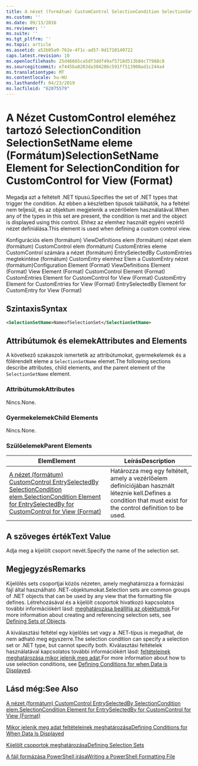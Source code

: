 ```yaml
---
title: A nézet (formátum) CustomControl SelectionCondition SelectionSetName eleme |} A Microsoft Docs
ms.custom: ''
ms.date: 09/13/2016
ms.reviewer: ''
ms.suite: ''
ms.tgt_pltfrm: ''
ms.topic: article
ms.assetid: a52b05a9-762e-4f1c-ad57-9d1710149722
caps.latest.revision: 10
ms.openlocfilehash: 25d46665ca5df3ddf49af5718d513b84c77988c8
ms.sourcegitcommit: e7445ba8203da304286c591ff513900ad1c244a4
ms.translationtype: MT
ms.contentlocale: hu-HU
ms.lasthandoff: 04/23/2019
ms.locfileid: "62075579"
---
```

# <a name="selectionsetname-element-for-selectioncondition-for-customcontrol-for-view-format"></a><span data-ttu-id="d3025-102">A Nézet CustomControl eleméhez tartozó SelectionCondition SelectionSetName eleme (Formátum)</span><span class="sxs-lookup"><span data-stu-id="d3025-102">SelectionSetName Element for SelectionCondition for CustomControl for View (Format)</span></span>

<span data-ttu-id="d3025-103">Megadja azt a feltételt .NET típusú.</span><span class="sxs-lookup"><span data-stu-id="d3025-103">Specifies the set of .NET types that trigger the condition.</span></span> <span data-ttu-id="d3025-104">Az ebben a készletben típusok találhatók, ha a feltétel nem teljesül, és az objektum megjelenik a vezérlőelem használatával.</span><span class="sxs-lookup"><span data-stu-id="d3025-104">When any of the types in this set are present, the condition is met and the object is displayed using this control.</span></span> <span data-ttu-id="d3025-105">Ehhez az elemhez használt egyéni vezérlő nézet definiálása.</span><span class="sxs-lookup"><span data-stu-id="d3025-105">This element is used when defining a custom control view.</span></span>

<span data-ttu-id="d3025-106">Konfigurációs elem (formátum) ViewDefinitions elem (formátum) nézet elem (formátum) CustomControl elem (formátum) CustomEntries eleme CustomControl számára a nézet (formátum) EntrySelectedBy CustomEntries megtekintése (formátum) CustomEntry elemhez Elem a CustomEntry nézet (formátum)</span><span class="sxs-lookup"><span data-stu-id="d3025-106">Configuration Element (Format) ViewDefinitions Element (Format) View Element (Format) CustomControl Element (Format) CustomEntries Element for CustomControl for View (Format) CustomEntry Element for CustomEntries for View (Format) EntrySelectedBy Element for CustomEntry for View (Format)</span></span>

## <a name="syntax"></a><span data-ttu-id="d3025-107">Szintaxis</span><span class="sxs-lookup"><span data-stu-id="d3025-107">Syntax</span></span>

```xml
<SelectionSetName>NameofSelectionSet</SelectionSetName>
```

## <a name="attributes-and-elements"></a><span data-ttu-id="d3025-108">Attribútumok és elemek</span><span class="sxs-lookup"><span data-stu-id="d3025-108">Attributes and Elements</span></span>

<span data-ttu-id="d3025-109">A következő szakaszok ismertetik az attribútumokat, gyermekelemek és a fölérendelt eleme a `SelectionSetName` elemet.</span><span class="sxs-lookup"><span data-stu-id="d3025-109">The following sections describe attributes, child elements, and the parent element of the `SelectionSetName` element.</span></span>

### <a name="attributes"></a><span data-ttu-id="d3025-110">Attribútumok</span><span class="sxs-lookup"><span data-stu-id="d3025-110">Attributes</span></span>

<span data-ttu-id="d3025-111">Nincs.</span><span class="sxs-lookup"><span data-stu-id="d3025-111">None.</span></span>

### <a name="child-elements"></a><span data-ttu-id="d3025-112">Gyermekelemek</span><span class="sxs-lookup"><span data-stu-id="d3025-112">Child Elements</span></span>

<span data-ttu-id="d3025-113">Nincs.</span><span class="sxs-lookup"><span data-stu-id="d3025-113">None.</span></span>

### <a name="parent-elements"></a><span data-ttu-id="d3025-114">Szülőelemek</span><span class="sxs-lookup"><span data-stu-id="d3025-114">Parent Elements</span></span>

|<span data-ttu-id="d3025-115">Elem</span><span class="sxs-lookup"><span data-stu-id="d3025-115">Element</span></span>|<span data-ttu-id="d3025-116">Leírás</span><span class="sxs-lookup"><span data-stu-id="d3025-116">Description</span></span>|
|-------------|-----------------|
|[<span data-ttu-id="d3025-117">A nézet (formátum) CustomControl EntrySelectedBy SelectionCondition elem.</span><span class="sxs-lookup"><span data-stu-id="d3025-117">SelectionCondition Element for EntrySelectedBy for CustomControl for View (Format)</span></span>](./selectioncondition-element-for-entryselectedby-for-customcontrol-format.md)|<span data-ttu-id="d3025-118">Határozza meg egy feltételt, amely a vezérlőelem definíciójában használt léteznie kell.</span><span class="sxs-lookup"><span data-stu-id="d3025-118">Defines a condition that must exist for the control definition to be used.</span></span>|

## <a name="text-value"></a><span data-ttu-id="d3025-119">A szöveges érték</span><span class="sxs-lookup"><span data-stu-id="d3025-119">Text Value</span></span>

<span data-ttu-id="d3025-120">Adja meg a kijelölt csoport nevét.</span><span class="sxs-lookup"><span data-stu-id="d3025-120">Specify the name of the selection set.</span></span>

## <a name="remarks"></a><span data-ttu-id="d3025-121">Megjegyzés</span><span class="sxs-lookup"><span data-stu-id="d3025-121">Remarks</span></span>

<span data-ttu-id="d3025-122">Kijelölés sets csoportjai közös nézeten, amely meghatározza a formázási fájl által használható .NET-objektumokat.</span><span class="sxs-lookup"><span data-stu-id="d3025-122">Selection sets are common groups of .NET objects that can be used by any view that the formatting file defines.</span></span> <span data-ttu-id="d3025-123">Létrehozásával és a kijelölt csoportok hivatkozó kapcsolatos további információkért lásd: [meghatározása beállítja az objektumok](./defining-selection-sets.md).</span><span class="sxs-lookup"><span data-stu-id="d3025-123">For more information about creating and referencing selection sets, see [Defining Sets of Objects](./defining-selection-sets.md).</span></span>

<span data-ttu-id="d3025-124">A kiválasztási feltétel egy kijelölés set vagy a .NET-típus is megadhat, de nem adható meg egyszerre.</span><span class="sxs-lookup"><span data-stu-id="d3025-124">The selection condition can specify a selection set or .NET type, but cannot specify both.</span></span> <span data-ttu-id="d3025-125">Kiválasztási feltételek használatával kapcsolatos további információkért lásd: [feltételeinek meghatározása mikor jelenik meg adat](./defining-conditions-for-displaying-data.md).</span><span class="sxs-lookup"><span data-stu-id="d3025-125">For more information about how to use selection conditions, see [Defining Conditions for when Data is Displayed](./defining-conditions-for-displaying-data.md).</span></span>

## <a name="see-also"></a><span data-ttu-id="d3025-126">Lásd még:</span><span class="sxs-lookup"><span data-stu-id="d3025-126">See Also</span></span>

[<span data-ttu-id="d3025-127">A nézet (formátum) CustomControl EntrySelectedBy SelectionCondition elem.</span><span class="sxs-lookup"><span data-stu-id="d3025-127">SelectionCondition Element for EntrySelectedBy for CustomControl for View (Format)</span></span>](./selectioncondition-element-for-entryselectedby-for-customcontrol-format.md)

[<span data-ttu-id="d3025-128">Mikor jelenik meg adat feltételeinek meghatározása</span><span class="sxs-lookup"><span data-stu-id="d3025-128">Defining Conditions for When Data Is Displayed</span></span>](./defining-conditions-for-displaying-data.md)

[<span data-ttu-id="d3025-129">Kijelölt csoportok meghatározása</span><span class="sxs-lookup"><span data-stu-id="d3025-129">Defining Selection Sets</span></span>](./defining-selection-sets.md)

[<span data-ttu-id="d3025-130">A fájl formázása PowerShell írása</span><span class="sxs-lookup"><span data-stu-id="d3025-130">Writing a PowerShell Formatting File</span></span>](./writing-a-powershell-formatting-file.md)
